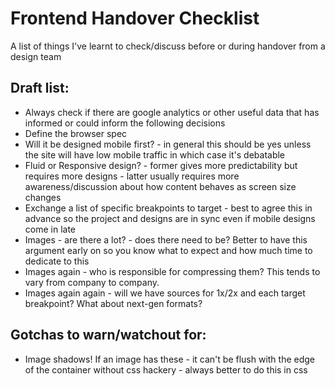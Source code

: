 # Frontend Handover Checklist
A list of things I've learnt to check/discuss before or during handover from a design team

## Draft list:

- Always check if there are google analytics or other useful data that has informed or could inform the following decisions
- Define the browser spec
- Will it be designed mobile first? - in general this should be yes unless the site will have low mobile traffic in which case it's debatable
- Fluid or Responsive design? - former gives more predictability but requires more designs - latter usually requires more awareness/discussion about how content behaves as screen size changes
- Exchange a list of specific breakpoints to target - best to agree this in advance so the project and designs are in sync even if mobile designs come in late
- Images - are there a lot? - does there need to be? Better to have this argument early on so you know what to expect and how much time to dedicate to this
- Images again - who is responsible for compressing them? This tends to vary from company to company.
- Images again again - will we have sources for 1x/2x and each target breakpoint? What about next-gen formats?

## Gotchas to warn/watchout for:

- Image shadows! If an image has these - it can't be flush with the edge of the container without css hackery - always better to do this in css
